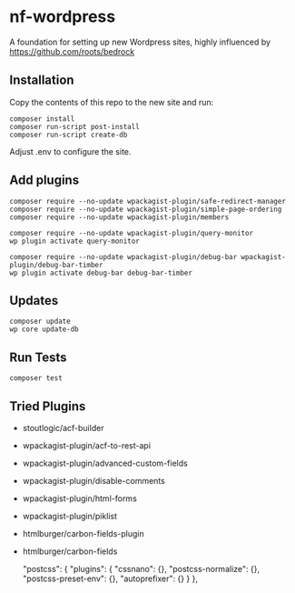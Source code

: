 # nf-wordpress

A foundation for setting up new Wordpress sites, highly influenced by
<https://github.com/roots/bedrock>

## Installation

Copy the contents of this repo to the new site and run:

	composer install
	composer run-script post-install
	composer run-script create-db

Adjust .env to configure the site.

## Add plugins

```
composer require --no-update wpackagist-plugin/safe-redirect-manager
composer require --no-update wpackagist-plugin/simple-page-ordering
composer require --no-update wpackagist-plugin/members

composer require --no-update wpackagist-plugin/query-monitor
wp plugin activate query-monitor

composer require --no-update wpackagist-plugin/debug-bar wpackagist-plugin/debug-bar-timber
wp plugin activate debug-bar debug-bar-timber
```

## Updates

	composer update
	wp core update-db


## Run Tests

	composer test

## Tried Plugins

- stoutlogic/acf-builder
- wpackagist-plugin/acf-to-rest-api
- wpackagist-plugin/advanced-custom-fields
- wpackagist-plugin/disable-comments
- wpackagist-plugin/html-forms
- wpackagist-plugin/piklist
- htmlburger/carbon-fields-plugin
- htmlburger/carbon-fields

  "postcss": {
    "plugins": {
      "cssnano": {},
      "postcss-normalize": {},
      "postcss-preset-env": {},
      "autoprefixer": {}
    }
  },
